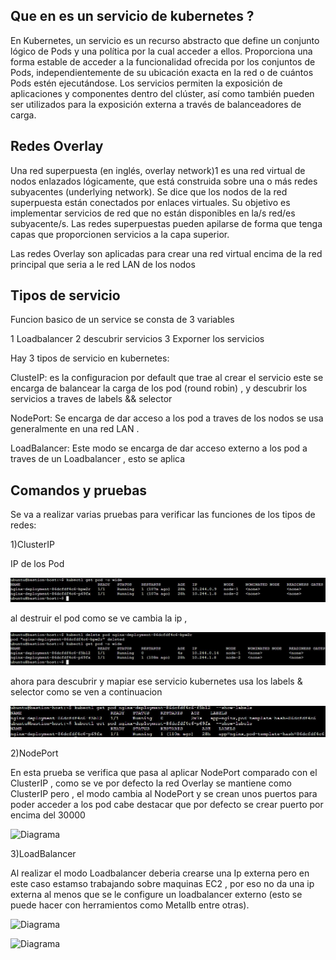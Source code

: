 ## Que en  es un servicio de kubernetes ?

En Kubernetes, un servicio es un recurso abstracto que define un conjunto lógico de Pods y una política por la cual acceder a ellos. Proporciona una forma estable de acceder a la funcionalidad ofrecida por los conjuntos de Pods, independientemente de su ubicación exacta en la red o de cuántos Pods estén ejecutándose. Los servicios permiten la exposición de aplicaciones y componentes dentro del clúster, así como también pueden ser utilizados para la exposición externa a través de balanceadores de carga.

##  Redes Overlay

Una red superpuesta (en inglés, overlay network)1​ es una red virtual de nodos enlazados lógicamente, que está construida sobre una o más redes subyacentes (underlying network). Se dice que los nodos de la red superpuesta están conectados por enlaces virtuales. Su objetivo es implementar servicios de red que no están disponibles en la/s red/es subyacente/s. Las redes superpuestas pueden apilarse de forma que tenga capas que proporcionen servicios a la capa superior.

Las redes Overlay son aplicadas para crear una red virtual encima de la red principal que seria a le red LAN de los nodos

## Tipos de servicio

Funcion basico de un service se consta de 3 variables

1 Loadbalancer
2 descubrir servicios
3 Exporner los servicios

Hay 3 tipos de servicio en kubernetes:

ClusteIP: es la configuracion por default que trae al crear el servicio este se encarga de balancear la carga de los pod (round robin) , y descubrir los servicios a traves de labels && selector 

NodePort: Se encarga de dar acceso a los pod a traves de los nodos se usa generalmente en una red LAN .

LoadBalancer: Este modo se encarga de dar acceso externo a los pod a traves de un Loadbalancer , esto se aplica 


## Comandos y pruebas

Se va a realizar varias pruebas para verificar las funciones de los tipos de redes:

1)ClusterIP

IP de los Pod

![Diagrama](https://github.com/Andherson333333/k8s/blob/main/kubernetes%20service/imagenes/service-1.JPG)

al destruir el pod como se ve cambia la ip ,

![Diagrama](https://github.com/Andherson333333/k8s/blob/main/kubernetes%20service/imagenes/service-2.JPG)


 ahora para descubrir y mapiar ese servicio kubernetes usa los labels & selector como se ven a continuacion
 
![Diagrama](https://github.com/Andherson333333/k8s/blob/main/kubernetes%20service/imagenes/service-3.JPG)

2)NodePort

En esta prueba se verifica que pasa al aplicar NodePort comparado con el ClusterIP , como se ve por defecto la red Overlay se mantiene como ClusterIP
pero , el modo cambia al NodePort y se crean unos puertos para poder acceder a los pod cabe destacar que por defecto se crear puerto por encima del 30000

![Diagrama]()

3)LoadBalancer 

Al realizar el modo Loadbalancer deberia crearse una Ip externa pero en este caso estamso trabajando sobre maquinas EC2 , por eso no da una ip externa al menos que se le configure un loadbalancer externo (esto se puede hacer con herramientos como Metallb entre otras).

![Diagrama]()

![Diagrama]()


